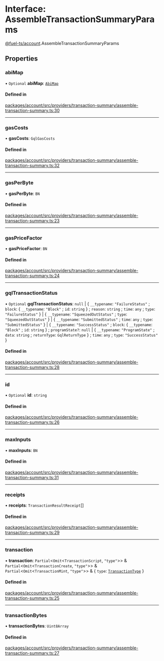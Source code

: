 # Interface: AssembleTransactionSummaryParams

[@fuel-ts/account](/api/Account/index.md).AssembleTransactionSummaryParams

## Properties

### abiMap

• `Optional` **abiMap**: [`AbiMap`](/api/Account/index.md#abimap)

#### Defined in

[packages/account/src/providers/transaction-summary/assemble-transaction-summary.ts:30](https://github.com/FuelLabs/fuels-ts/blob/d858fa1d/packages/account/src/providers/transaction-summary/assemble-transaction-summary.ts#L30)

___

### gasCosts

• **gasCosts**: `GqlGasCosts`

#### Defined in

[packages/account/src/providers/transaction-summary/assemble-transaction-summary.ts:32](https://github.com/FuelLabs/fuels-ts/blob/d858fa1d/packages/account/src/providers/transaction-summary/assemble-transaction-summary.ts#L32)

___

### gasPerByte

• **gasPerByte**: `BN`

#### Defined in

[packages/account/src/providers/transaction-summary/assemble-transaction-summary.ts:23](https://github.com/FuelLabs/fuels-ts/blob/d858fa1d/packages/account/src/providers/transaction-summary/assemble-transaction-summary.ts#L23)

___

### gasPriceFactor

• **gasPriceFactor**: `BN`

#### Defined in

[packages/account/src/providers/transaction-summary/assemble-transaction-summary.ts:24](https://github.com/FuelLabs/fuels-ts/blob/d858fa1d/packages/account/src/providers/transaction-summary/assemble-transaction-summary.ts#L24)

___

### gqlTransactionStatus

• `Optional` **gqlTransactionStatus**: ``null`` \| { `__typename`: ``"FailureStatus"`` ; `block`: { `__typename`: ``"Block"`` ; `id`: `string`  } ; `reason`: `string` ; `time`: `any` ; `type`: ``"FailureStatus"``  } \| { `__typename`: ``"SqueezedOutStatus"`` ; `type`: ``"SqueezedOutStatus"``  } \| { `__typename`: ``"SubmittedStatus"`` ; `time`: `any` ; `type`: ``"SubmittedStatus"``  } \| { `__typename`: ``"SuccessStatus"`` ; `block`: { `__typename`: ``"Block"`` ; `id`: `string`  } ; `programState?`: ``null`` \| { `__typename`: ``"ProgramState"`` ; `data`: `string` ; `returnType`: `GqlReturnType`  } ; `time`: `any` ; `type`: ``"SuccessStatus"``  }

#### Defined in

[packages/account/src/providers/transaction-summary/assemble-transaction-summary.ts:28](https://github.com/FuelLabs/fuels-ts/blob/d858fa1d/packages/account/src/providers/transaction-summary/assemble-transaction-summary.ts#L28)

___

### id

• `Optional` **id**: `string`

#### Defined in

[packages/account/src/providers/transaction-summary/assemble-transaction-summary.ts:26](https://github.com/FuelLabs/fuels-ts/blob/d858fa1d/packages/account/src/providers/transaction-summary/assemble-transaction-summary.ts#L26)

___

### maxInputs

• **maxInputs**: `BN`

#### Defined in

[packages/account/src/providers/transaction-summary/assemble-transaction-summary.ts:31](https://github.com/FuelLabs/fuels-ts/blob/d858fa1d/packages/account/src/providers/transaction-summary/assemble-transaction-summary.ts#L31)

___

### receipts

• **receipts**: `TransactionResultReceipt`[]

#### Defined in

[packages/account/src/providers/transaction-summary/assemble-transaction-summary.ts:29](https://github.com/FuelLabs/fuels-ts/blob/d858fa1d/packages/account/src/providers/transaction-summary/assemble-transaction-summary.ts#L29)

___

### transaction

• **transaction**: `Partial`&lt;`Omit`&lt;`TransactionScript`, ``"type"``\>\> & `Partial`&lt;`Omit`&lt;`TransactionCreate`, ``"type"``\>\> & `Partial`&lt;`Omit`&lt;`TransactionMint`, ``"type"``\>\> & { `type`: [`TransactionType`](/api/Account/TransactionType.md)  }

#### Defined in

[packages/account/src/providers/transaction-summary/assemble-transaction-summary.ts:25](https://github.com/FuelLabs/fuels-ts/blob/d858fa1d/packages/account/src/providers/transaction-summary/assemble-transaction-summary.ts#L25)

___

### transactionBytes

• **transactionBytes**: `Uint8Array`

#### Defined in

[packages/account/src/providers/transaction-summary/assemble-transaction-summary.ts:27](https://github.com/FuelLabs/fuels-ts/blob/d858fa1d/packages/account/src/providers/transaction-summary/assemble-transaction-summary.ts#L27)
